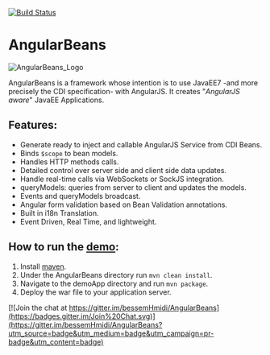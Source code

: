 [![Build Status](https://travis-ci.org/anaili/AngularBeans.svg?branch=master)](https://travis-ci.org/anaili/AngularBeans)


# AngularBeans

![AngularBeans_Logo](https://cloud.githubusercontent.com/assets/1442690/8021018/e493e554-0c87-11e5-81ab-4dc894897044.png "AngularBeans Logo")

AngularBeans is a framework whose intention is to use JavaEE7 -and more precisely the CDI specification- with AngularJS. It creates "_AngularJS aware_" JavaEE Applications.

## Features:
- Generate ready to inject and callable AngularJS Service from CDI Beans.
- Binds `$scope` to bean models.
- Handles HTTP methods calls.  
- Detailed control over server side and client side data updates.
- Handle real-time calls via WebSockets or SockJS integration.
- queryModels: queries from server to client and updates the models.
- Events and queryModels broadcast.
- Angular form validation based on Bean Validation annotations.
- Built in i18n Translation.
- Event Driven, Real Time, and lightweight.

## How to run the [demo](https://github.com/bessemHmidi/AngularBeans/tree/master/demoApp):
1. Install [maven](https://maven.apache.org/).
2. Under the AngularBeans directory run `mvn clean install`.
3. Navigate to the demoApp directory and run `mvn package`.
4. Deploy the war file to your application server.
 

[![Join the chat at https://gitter.im/bessemHmidi/AngularBeans](https://badges.gitter.im/Join%20Chat.svg)](https://gitter.im/bessemHmidi/AngularBeans?utm_source=badge&utm_medium=badge&utm_campaign=pr-badge&utm_content=badge)

